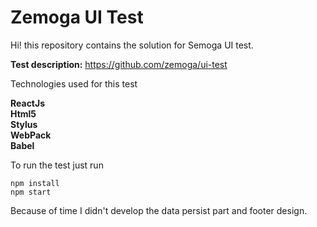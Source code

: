 # Zemoga UI Test

Hi! this repository contains the solution for Semoga UI test.

**Test description:** https://github.com/zemoga/ui-test

Technologies used for this test

 **ReactJs**<br>
 **Html5**<br>
 **Stylus**<br>
 **WebPack**<br>
 **Babel**<br>

To run the test just run

  `npm install`<br>
  `npm start`

Because of time I didn't develop the data persist part and footer design.